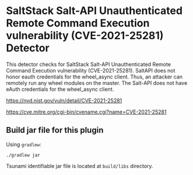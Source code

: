 # SaltStack Salt-API Unauthenticated Remote Command Execution vulnerability (CVE-2021-25281) Detector

This detector checks for SaltStack Salt-API Unauthenticated Remote Command Execution vulnerability (CVE-2021-25281).
SaltAPI does not honor eauth credentials for the wheel_async client.
Thus, an attacker can remotely run any wheel modules on the master.
The Salt-API does not have eAuth credentials for the wheel_async client.

https://nvd.nist.gov/vuln/detail/CVE-2021-25281

https://cve.mitre.org/cgi-bin/cvename.cgi?name=CVE-2021-25281

## Build jar file for this plugin

Using `gradlew`:

```shell
./gradlew jar
```

Tsunami identifiable jar file is located at `build/libs` directory.
